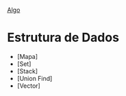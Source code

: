 [Algo]

# Estrutura de Dados

- [Mapa]
- [Set]
- [Stack]
- [Union Find]
- [Vector]


[Algo]: https://github.com/alexistoigo/lab#algo
